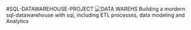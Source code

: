 #SQL-DATAWAREHOUSE-PROJECT
![DATA WAREHS](https://github.com/user-attachments/assets/17265289-dea6-4ef5-9a77-6af061e88c35)
Building a mordern sql-datawarehouse with sql, including ETL processes, data modeling and Analytics
